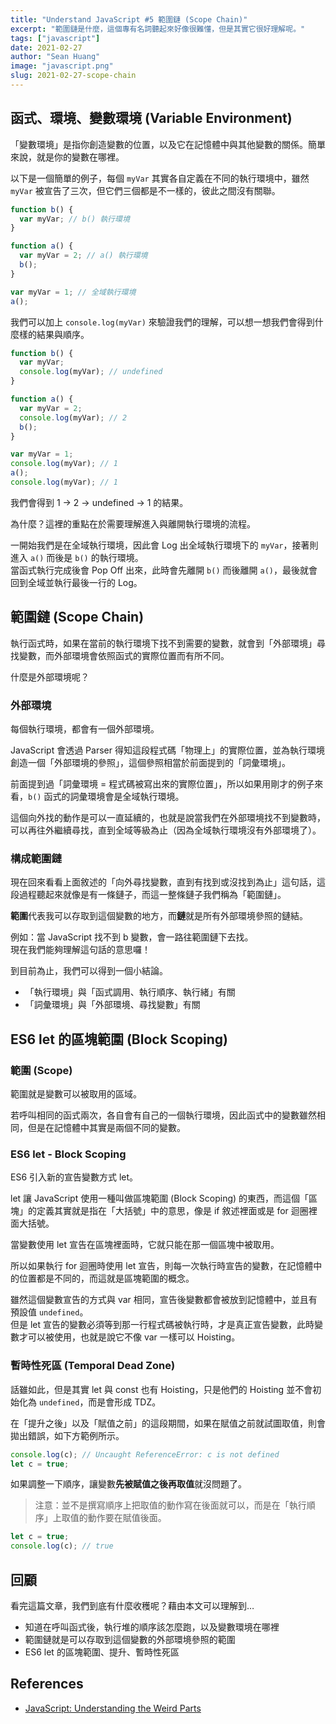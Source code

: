 ```yaml
---
title: "Understand JavaScript #5 範圍鏈 (Scope Chain)"
excerpt: "範圍鏈是什麼，這個專有名詞聽起來好像很難懂，但是其實它很好理解呢。"
tags: ["javascript"]
date: 2021-02-27
author: "Sean Huang"
image: "javascript.png"
slug: 2021-02-27-scope-chain
---
```


## 函式、環境、變數環境 (Variable Environment)

「變數環境」是指你創造變數的位置，以及它在記憶體中與其他變數的關係。簡單來說，就是你的變數在哪裡。

以下是一個簡單的例子，每個 `myVar` 其實各自定義在不同的執行環境中，雖然 `myVar` 被宣告了三次，但它們三個都是不一樣的，彼此之間沒有關聯。

```javascript
function b() {
  var myVar; // b() 執行環境
}

function a() {
  var myVar = 2; // a() 執行環境
  b();
}

var myVar = 1; // 全域執行環境
a();
```

我們可以加上 `console.log(myVar)` 來驗證我們的理解，可以想一想我們會得到什麼樣的結果與順序。

```javascript
function b() {
  var myVar;
  console.log(myVar); // undefined
}

function a() {
  var myVar = 2;
  console.log(myVar); // 2
  b();
}

var myVar = 1;
console.log(myVar); // 1
a();
console.log(myVar); // 1
```

我們會得到 1 → 2 → undefined → 1 的結果。

為什麼？這裡的重點在於需要理解進入與離開執行環境的流程。

一開始我們是在全域執行環境，因此會 Log 出全域執行環境下的 `myVar`，接著則進入 `a()` 而後是 `b()` 的執行環境。  
當函式執行完成後會 Pop Off 出來，此時會先離開 `b()` 而後離開 `a()`，最後就會回到全域並執行最後一行的 Log。

## 範圍鏈 (Scope Chain)

執行函式時，如果在當前的執行環境下找不到需要的變數，就會到「外部環境」尋找變數，而外部環境會依照函式的實際位置而有所不同。

什麼是外部環境呢？

### 外部環境

每個執行環境，都會有一個外部環境。

JavaScript 會透過 Parser 得知這段程式碼「物理上」的實際位置，並為執行環境創造一個「外部環境的參照」，這個參照相當於前面提到的「詞彙環境」。

前面提到過「詞彙環境 = 程式碼被寫出來的實際位置」，所以如果用剛才的例子來看，`b()` 函式的詞彙環境會是全域執行環境。

這個向外找的動作是可以一直延續的，也就是說當我們在外部環境找不到變數時，可以再往外繼續尋找，直到全域等級為止（因為全域執行環境沒有外部環境了）。

### 構成範圍鏈

現在回來看看上面敘述的「向外尋找變數，直到有找到或沒找到為止」這句話，這段過程聽起來就像是有一條鏈子，而這一整條鏈子我們稱為「範圍鏈」。

**範圍**代表我可以存取到這個變數的地方，而**鏈**就是所有外部環境參照的鏈結。

例如：當 JavaScript 找不到 b 變數，會一路往範圍鏈下去找。  
現在我們能夠理解這句話的意思囉！

到目前為止，我們可以得到一個小結論。

- 「執行環境」與「函式調用、執行順序、執行緒」有關
- 「詞彙環境」與「外部環境、尋找變數」有關

## ES6 let 的區塊範圍 (Block Scoping)

### 範圍 (Scope)

範圍就是變數可以被取用的區域。

若呼叫相同的函式兩次，各自會有自己的一個執行環境，因此函式中的變數雖然相同，但是在記憶體中其實是兩個不同的變數。

### ES6 let - Block Scoping

ES6 引入新的宣告變數方式 let。

let 讓 JavaScript 使用一種叫做區塊範圍 (Block Scoping) 的東西，而這個「區塊」的定義其實就是指在「大括號」中的意思，像是 if 敘述裡面或是 for 迴圈裡面大括號。

當變數使用 let 宣告在區塊裡面時，它就只能在那一個區塊中被取用。

所以如果執行 for 迴圈時使用 let 宣告，則每一次執行時宣告的變數，在記憶體中的位置都是不同的，而這就是區塊範圍的概念。

雖然這個變數宣告的方式與 var 相同，宣告後變數都會被放到記憶體中，並且有預設值 `undefined`。  
但是 let 宣告的變數必須等到那一行程式碼被執行時，才是真正宣告變數，此時變數才可以被使用，也就是說它不像 var 一樣可以 Hoisting。

### 暫時性死區 (Temporal Dead Zone)

話雖如此，但是其實 let 與 const 也有 Hoisting，只是他們的 Hoisting 並不會初始化為 `undefined`，而是會形成 TDZ。

在「提升之後」以及「賦值之前」的這段期間，如果在賦值之前就試圖取值，則會拋出錯誤，如下方範例所示。

```javascript
console.log(c); // Uncaught ReferenceError: c is not defined
let c = true;
```

如果調整一下順序，讓變數**先被賦值之後再取值**就沒問題了。

> 注意：並不是撰寫順序上把取值的動作寫在後面就可以，而是在「執行順序」上取值的動作要在賦值後面。

```javascript
let c = true;
console.log(c); // true
```

## 回顧

看完這篇文章，我們到底有什麼收穫呢？藉由本文可以理解到…

- 知道在呼叫函式後，執行堆的順序該怎麼跑，以及變數環境在哪裡
- 範圍鏈就是可以存取到這個變數的外部環境參照的範圍
- ES6 let 的區塊範圍、提升、暫時性死區

## References

- [JavaScript: Understanding the Weird Parts](https://www.udemy.com/course/understand-javascript/)
